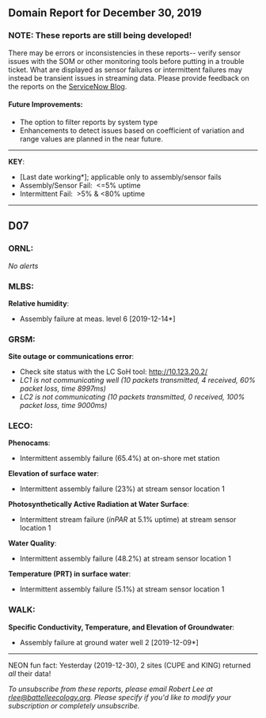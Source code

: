 ## Domain Report for December 30, 2019


### NOTE: These reports are still being developed!
There may be errors or inconsistencies in these reports-- verify sensor issues with the SOM or other monitoring tools before putting in a trouble ticket. What are displayed as sensor failures or intermittent failures may instead be transient issues in streaming data.
Please provide feedback on the reports on the [ServiceNow Blog](https://neon.service-now.com/community?id=community_blog&sys_id=9b4fbe8adbed734017ecf9041d9619be).

#### Future Improvements: 
 - The option to filter reports by system type 
 - Enhancements to detect issues based on coefficient of variation and range values are planned in the near future.

***

**KEY**:

 - [Last date working*]; applicable only to assembly/sensor fails
 - Assembly/Sensor Fail:&nbsp;&nbsp;<=5% uptime
 - Intermittent Fail:&nbsp;&nbsp;>5% & <80% uptime

***
## D07

### ORNL:

_No alerts_

### MLBS:

**Relative humidity**:
 - Assembly failure at meas. level 6 [2019-12-14*]

### GRSM:

**Site outage or communications error**:
 - Check site status with the LC SoH tool: http://10.123.20.2/
 - _LC1 is not communicating well (10 packets transmitted, 4 received, 60% packet loss, time 8997ms)_
 - _LC2 is not communicating (10 packets transmitted, 0 received, 100% packet loss, time 9000ms)_

### LECO:

**Phenocams**:
 - Intermittent assembly failure (65.4%) at on-shore met station

**Elevation of surface water**:
 - Intermittent assembly failure (23%) at stream sensor location 1

**Photosynthetically Active Radiation at Water Surface**:
 - Intermittent stream failure (_inPAR_ at 5.1% uptime) at stream sensor location 1

**Water Quality**:
 - Intermittent assembly failure (48.2%) at stream sensor location 1

**Temperature (PRT) in surface water**:
 - Intermittent assembly failure (5.1%) at stream sensor location 1

### WALK:

**Specific Conductivity, Temperature, and Elevation of Groundwater**:
 - Assembly failure at ground water well 2 [2019-12-09*]

***
NEON fun fact: Yesterday (2019-12-30), 2 sites (CUPE and KING) returned _all_ their data!

_To unsubscribe from these reports, please email Robert Lee at rlee@battelleecology.org. Please specify if you'd like to modify your subscription or completely unsubscribe._
